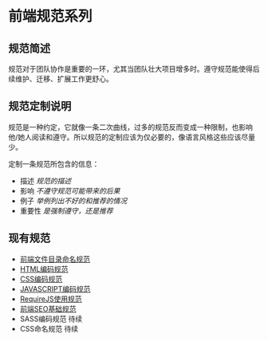 
# 前端规范系列

## 规范简述
     
规范对于团队协作是重要的一环，尤其当团队壮大项目增多时。遵守规范能使得后续维护、迁移、扩展工作更舒心。

## 规范定制说明

规范是一种约定，它就像一条二次曲线，过多的规范反而变成一种限制，也影响他/她人阅读和遵守。所以规范的定制应该为仅必要的，像语言风格这些应该尽量少。

定制一条规范所包含的信息：

* 描述  _规范的描述_
* 影响  _不遵守规范可能带来的后果_
* 例子  _举例列出不好的和推荐的情况_
* 重要性  _是强制遵守，还是推荐_

## 现有规范

* [前端文件目录命名规范](./project-paths-standard.md)
* [HTML编码规范](./html-base-standard.md)
* [CSS编码规范](./css-base-standard.md)
* [JAVASCRIPT编码规范](./js-base-standard.md)
* [RequireJS使用规范](./js-base-standard.md)
* [前端SEO基础规范](./seo-base-standard.md)
* SASS编码规范 待续
* CSS命名规范 待续
